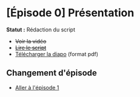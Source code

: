 # [Épisode 0] Présentation

**Statut :** Rédaction du script

* ~~Voir la vidéo~~
* ~~[Lire le script](https://github.com/SailsToDoAppTutorial/Francais/blob/master/Ep0/SCRIPT.md#Épisode-0-présentation)~~
* [Télécharger la diapo](https://github.com/SailsToDoAppTutorial/Francais/blob/master/Ep0/SailsToDoApp-Ep0.pdf) (format pdf)

## Changement d'épisode

* [Aller à l'épisode 1](https://github.com/SailsToDoAppTutorial/Francais/blob/master/Ep1#Épisode-1-installations-et-création-du-projet-sails)